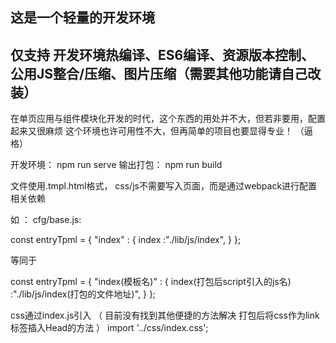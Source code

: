 
## 这是一个轻量的开发环境

## 仅支持 开发环境热编译、ES6编译、资源版本控制、公用JS整合/压缩、图片压缩（需要其他功能请自己改装）

在单页应用与组件模块化开发的时代，这个东西的用处并不大，但若非要用，配置起来又很麻烦
这个环境也许可用性不大，但再简单的项目也要显得专业！ （逼格）

开发环境： npm run serve
输出打包： npm run build


文件使用.tmpl.html格式， css/js不需要写入页面，而是通过webpack进行配置相关依赖

如 ： cfg/base.js:

const entryTpml = {
    "index" : {
        index :"./lib/js/index",
    }
};

等同于 

const entryTpml = {
    "index(模板名)" : {
        index(打包后script引入的js名) :"./lib/js/index(打包的文件地址)",
    }
};

css通过index.js引入 （ 目前没有找到其他便捷的方法解决 打包后将css作为link标签插入Head的方法 ）
import '../css/index.css';


